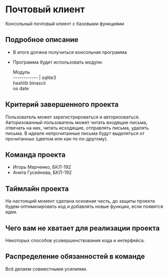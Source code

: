 # Почтовый клиент

Консольный почтовый клиент с базовыми функциями 

## Подробное описание

- В итоге должна получиться консольная программа 
- Программа будет использовать модули:

  Модуль       
  ------------ |
  sqlite3     
  hashlib
  binascii  
  os
  date 

## Критерий завершенного проекта
Пользователь может зарегистрироваться и авторизоваться. Авторизованный пользователь может читать входящие письма, отвечать на них, читать исходящие, отправлять письма, удалять письма. В идеале непрочитанные письма будут выделяться от прочитанных (цветом или как-то по-другому).

## Команда проекта

- Игорь Марченко, БКЛ-192
- Анита Гусейнова, БКЛ-192

## Таймлайн проекта

На настоящий момент сделана основная часть, до защиты проекта будем оптимизировать код и добавлять новые функции, если появятся идеи. 

## Чего вам не хватает для реализации проекта

Некоторых способов усовершенствования кода и интерфейса. 

## Распределение обязанностей в команде

Всё делаем совместными усилиями.
